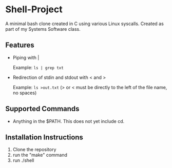 # Shell-Project
A minimal bash clone created in C using various Linux syscalls.
Created as part of my Systems Software class.

## Features
* Piping with |

  Example: ```ls | grep txt ```
* Redirection of stdin and stdout with < and >

  Example: ```ls >out.txt``` (> or < must be directly to the left of the file name, no spaces)

## Supported Commands
* Anything in the $PATH. This does not yet include cd.

## Installation Instructions
1. Clone the repository
2. run the "make" command
3. run ./shell
